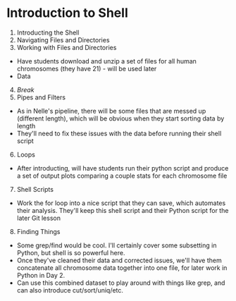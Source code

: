 # Introduction to Shell

1. Introducting the Shell
2. Navigating Files and Directories
3. Working with Files and Directories
  - Have students download and unzip a set of files for all human chromosomes (they have 21) - will be used later
  - Data
4. *Break*
5. Pipes and Filters
  - As in Nelle's pipeline, there will be some files that are messed up (different length), which will be obvious when they start sorting data by length
  - They'll need to fix these issues with the data before running their shell script
6. Loops
  - After introducting, will have students run their python script and produce a set of output plots comparing a couple stats for each chromosome file
7. Shell Scripts
  - Work the for loop into a nice script that they can save, which automates their analysis. They'll keep this shell script and their Python script for the later Git lesson
8. Finding Things
  - Some grep/find would be cool. I'll certainly cover some subsetting in Python, but shell is so powerful here.
  - Once they've cleaned their data and corrected issues, we'll have them concatenate all chromosome data together into one file, for later work in Python in Day 2.
  - Can use this combined dataset to play around with things like grep, and can also introduce cut/sort/uniq/etc.

